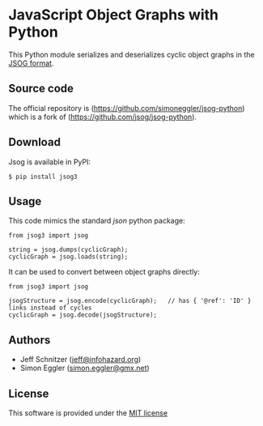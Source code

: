 # JavaScript Object Graphs with Python

This Python module serializes and deserializes cyclic object graphs in the [JSOG format](https://github.com/simoneggler/jsog-python).

## Source code

The official repository is (https://github.com/simoneggler/jsog-python) which is a fork of (https://github.com/jsog/jsog-python).

## Download

Jsog is available in PyPI:

    $ pip install jsog3

## Usage

This code mimics the standard *json* python package:

    from jsog3 import jsog

	string = jsog.dumps(cyclicGraph);
	cyclicGraph = jsog.loads(string);

It can be used to convert between object graphs directly:

    from jsog3 import jsog

	jsogStructure = jsog.encode(cyclicGraph);	// has { '@ref': 'ID' } links instead of cycles
	cyclicGraph = jsog.decode(jsogStructure);

## Authors

* Jeff Schnitzer (jeff@infohazard.org)
* Simon Eggler (simon.eggler@gmx.net)

## License

This software is provided under the [MIT license](http://opensource.org/licenses/MIT)
